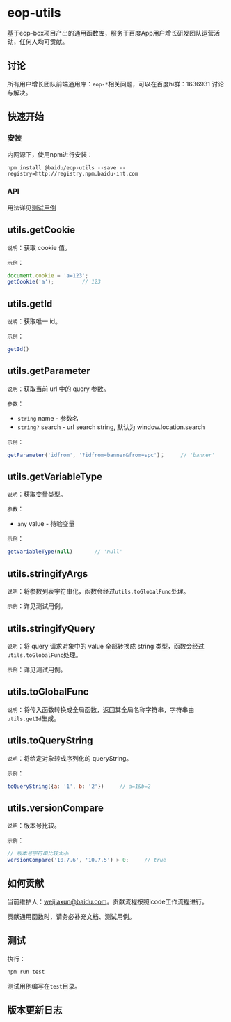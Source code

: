 # eop-utils

基于eop-box项目产出的通用函数库，服务于百度App用户增长研发团队运营活动，任何人均可贡献。

## 讨论

所有用户增长团队前端通用库：`eop-*`相关问题，可以在百度hi群：1636931 讨论与解决。

## 快速开始

### 安装

内网源下，使用npm进行安装：

```
npm install @baidu/eop-utils --save --registry=http://registry.npm.baidu-int.com
```

### API

用法详见[测试用例](./test)

utils.getCookie
---

`说明`：获取 cookie 值。

`示例`：

```js
document.cookie = 'a=123';
getCookie('a');         // 123
```

utils.getId
---

`说明`：获取唯一 id。

`示例`：

```js
getId()
```

utils.getParameter
---

`说明`：获取当前 url 中的 query 参数。

`参数`：

- `string` name - 参数名
- `string?` search - url search string, 默认为 window.location.search

`示例`：

```js
getParameter('idfrom', '?idfrom=banner&from=spc')；     // 'banner'
```

utils.getVariableType
---

`说明`：获取变量类型。

`参数`：

- `any` value - 待验变量

`示例`：

```js
getVariableType(null)       // 'null'
```

utils.stringifyArgs
---

`说明`：将参数列表字符串化，函数会经过`utils.toGlobalFunc`处理。

`示例`：详见测试用例。

utils.stringifyQuery
---

`说明`：将 query 请求对象中的 value 全部转换成 string 类型，函数会经过`utils.toGlobalFunc`处理。

`示例`：详见测试用例。

utils.toGlobalFunc
---

`说明`：将传入函数转换成全局函数，返回其全局名称字符串，字符串由`utils.getId`生成。

utils.toQueryString
---

`说明`：将给定对象转成序列化的 queryString。

`示例`：

```js
toQueryString({a: '1', b: '2'})     // a=1&b=2
```

utils.versionCompare
---

`说明`：版本号比较。

`示例`：

```js
// 版本号字符串比较大小
versionCompare('10.7.6', '10.7.5') > 0;     // true
```

## 如何贡献

当前维护人：weijiaxun@baidu.com。贡献流程按照icode工作流程进行。

贡献通用函数时，请务必补充文档、测试用例。

## 测试

执行：

```sh
npm run test
```

测试用例编写在`test`目录。

## 版本更新日志
